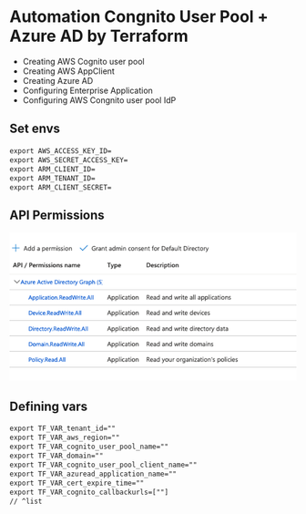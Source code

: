 # Automation Congnito User Pool + Azure AD by Terraform

* Creating AWS Cognito user pool
* Creating AWS AppClient
* Creating Azure AD
* Configuring Enterprise Application
* Configuring AWS Congnito user pool IdP

## Set envs
```shell script
export AWS_ACCESS_KEY_ID=
export AWS_SECRET_ACCESS_KEY=
export ARM_CLIENT_ID=
export ARM_TENANT_ID=
export ARM_CLIENT_SECRET=
```

## API Permissions
![](img/api-permissions.png)

## Defining vars
```shell script
export TF_VAR_tenant_id=""
export TF_VAR_aws_region=""
export TF_VAR_cognito_user_pool_name=""
export TF_VAR_domain=""
export TF_VAR_cognito_user_pool_client_name=""
export TF_VAR_azuread_application_name=""
export TF_VAR_cert_expire_time=""
export TF_VAR_cognito_callbackurls=[""]
// ^list 
```